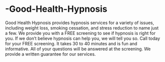 # -Good-Health-Hypnosis
Good Health Hypnosis provides hypnosis services for a variety of issues, including weight loss, smoking cessation, and stress reduction to name just a few. We provide you with a FREE screening to see if hypnosis is right for you. If we don’t believe hypnosis can help you, we will tell you so. Call today for your FREE screening. It takes 30 to 40 minutes and is fun and informative. All of your questions will be answered at the screening. We provide a written guarantee for our services.
